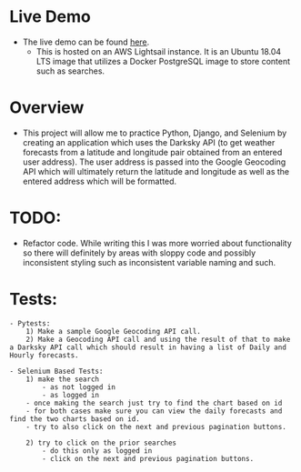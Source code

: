 # Live Demo

- The live demo can be found [here](https://djforecast.toddtran.com/).
  - This is hosted on an AWS Lightsail instance. It is an Ubuntu 18.04 LTS image that utilizes a Docker PostgreSQL image to store content such as searches.

# Overview

- This project will allow me to practice Python, Django, and Selenium by creating an application which uses the Darksky API (to get weather forecasts from a latitude and longitude pair obtained from an entered user address). The user address is passed into the Google Geocoding API which will ultimately return the latitude and longitude as well as the entered address which will be formatted.

# TODO:

- Refactor code. While writing this I was more worried about functionality so there will definitely by areas with sloppy code and possibly inconsistent styling such as inconsistent variable naming and such.

# Tests:

    - Pytests:
        1) Make a sample Google Geocoding API call.
        2) Make a Geocoding API call and using the result of that to make a Darksky API call which should result in having a list of Daily and Hourly forecasts.

    - Selenium Based Tests:
        1) make the search
            - as not logged in
            - as logged in
        - once making the search just try to find the chart based on id
        - for both cases make sure you can view the daily forecasts and find the two charts based on id.
        - try to also click on the next and previous pagination buttons.

        2) try to click on the prior searches
            - do this only as logged in
            - click on the next and previous pagination buttons.
